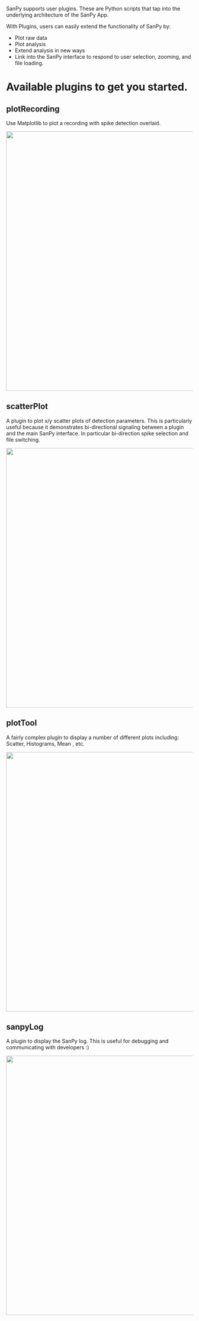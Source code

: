 SanPy supports user plugins. These are Python scripts that tap into the underlying architecture of the SanPy App.

With Plugins, users can easily extend the functionality of SanPy by:

 - Plot raw data
 - Plot analysis
 - Extend analysis in new ways
 - Link into the SanPy interface to respond to user selection, zooming, and file loading.

# Available plugins to get you started.

## plotRecording

Use Matplotlib to plot a recording with spike detection overlaid.

<IMG SRC="../img/plugins/plotRecording.png" width=700>

## scatterPlot

A plugin to plot x/y scatter plots of detection parameters. This is particularly useful because it demonstrates bi-directional signaling between a plugin and the main SanPy interface. In particular bi-direction spike selection and file switching.

<IMG SRC="../img/plugins/scatter-plot.png" width=700>

## plotTool

A fairly complex plugin to display a number of different plots including: Scatter, Histograms, Mean , etc.

<IMG SRC="../img/plugins/plot-tool.png" width=700>

## sanpyLog

A plugin to display the SanPy log. This is useful for debugging and communicating with developers :)

<IMG SRC="../img/plugins/sanpy-log.png" width=700>
